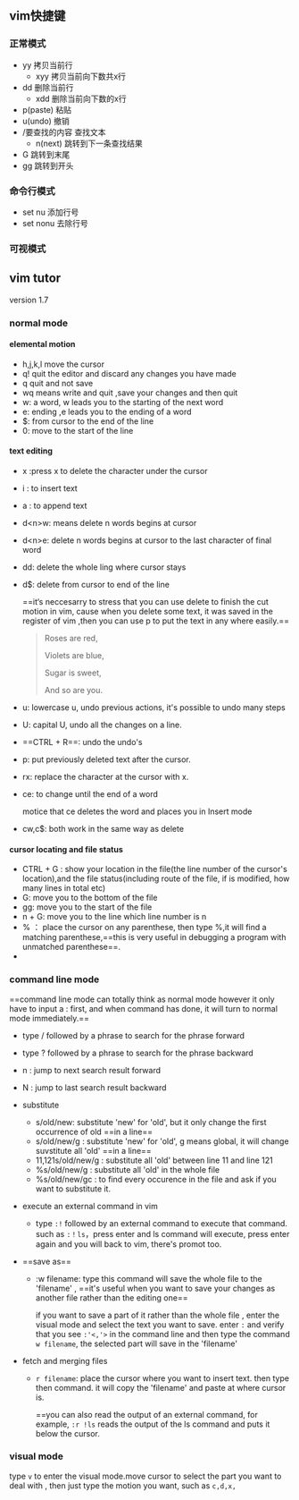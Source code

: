 ## vim快捷键

### 正常模式

- yy 拷贝当前行
  - xyy 拷贝当前向下数共x行
- dd 删除当前行
  - xdd 删除当前向下数的x行
- p(paste) 粘贴
- u(undo) 撤销
- /要查找的内容 查找文本
  - n(next) 跳转到下一条查找结果
- G 跳转到末尾
- gg 跳转到开头

### 命令行模式

- set nu 添加行号
- set nonu 去除行号

### 可视模式



## vim tutor

version 1.7

### normal mode

#### elemental motion

- h,j,k,l  move the cursor
- q! quit the editor and discard any changes you have made
- q quit and not save
- wq means write and quit ,save your changes and then quit
- w: a word, w leads you to the starting of the next word 
- e: ending ,e leads you to the ending of a word 
- $: from cursor to the end of the line
- 0: move to the start of the line

#### text editing

- x :press x to delete the character under the cursor

- i : to insert text

- a : to append text

- d\<n>w: means delete n words begins at cursor

- d\<n>e: delete n words begins at cursor to the last character of final word

- dd: delete the whole ling where cursor stays

- d$: delete from cursor to end of the line

  ==it‘s neccesarry to stress that you can use delete to finish the cut motion in vim, cause when you delete some text, it was saved in the register of vim ,then you can use p to put the text in any where easily.==

  > Roses are red,
  >
  > Violets are blue,
  >
  > Sugar is sweet,
  >
  > And so are you.

- u: lowercase u, undo previous actions, it's possible to undo many steps

- U: capital U, undo all the changes on a line.

- ==CTRL + R==: undo the undo's

- p: put previously deleted text after the cursor.

- rx: replace the character at the cursor with x.

- ce: to change until the end of a word

  motice that ce deletes the word and places you in Insert mode

- cw,c$: both work in the same way as delete

#### cursor locating and file status

- CTRL + G : show your location in the file(the line number of the cursor's location),and the file status(including route of the file, if is modified, how many lines in total etc)
- G: move you to the bottom of the file 
- gg: move you to the start of the file 
- n + G: move you to the line which line number is n
- % ： place the cursor on any parenthese, then type %,it will find a matching parenthese,==this is very useful in debugging a program with unmatched parenthese==.
- 

### command line mode

==command line mode can totally think as normal mode however it only have to input a : first, and when command has done, it will turn to normal mode immediately.==

- type / followed by a phrase to search for the phrase forward

- type ? followed by a phrase to search for the phrase backward

- n : jump to next search result forward 

- N : jump to last search result backward

- substitute
  - s/old/new: substitute 'new' for 'old', but it only change the first occurrence of old ==in a line==
  - s/old/new/g : substitute 'new' for 'old', g means global, it will change suvstitute all 'old' ==in a line==
  - 11,121s/old/new/g : substitute all 'old' between line 11 and line 121
  - %s/old/new/g : substitute all 'old' in the whole file 
  - %s/old/new/gc : to find every occurence in the file and ask if you want to substitute it.
  
- execute an external command in vim

  - type `:!` followed by an external command to execute that command. such as `:！ls`，press enter and ls command will execute, press enter again and you will back to vim, there's promot too.

- ==save as==

  - :w filename: type this command will save the whole file to the 'filename' , ==it's useful when you want to save your changes as another file rather than the editing one==

    if you want to save a part of it rather than the whole file , enter the visual mode and select the text you want to save. enter `:` and verify that you see `:'<,'>` in the command line and then type the command `w filename`, the selected part will save in the 'filename'

- fetch and merging files

  - `r filename`: place the cursor where you want to insert text. then type then command. it will copy the 'filename' and paste at where cursor is. 

    ==you can also read the output of an external command, for example, `:r !ls` reads the output of the ls command and puts it below the cursor.


### visual mode

type `v` to enter the visual mode.move cursor to select the part you want to deal with , then just type the motion you want, such as `c,d,x,`

